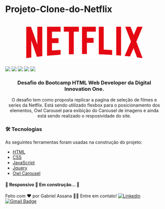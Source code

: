 # Projeto-Clone-do-Netflix
<h1 align="center">
  <img src="./img/netflix-logo.png" height="100px" alt="Netflix Clone"/>
</h1>

 ![](https://img.shields.io/badge/autor-Gabriel%20Assana-brightgreen)
 ![](https://img.shields.io/badge/Front--End-HTML5-brightgreen)
 ![](https://img.shields.io/badge/Front--End-CSS-brightgreen)
 ![](https://img.shields.io/badge/Front--End-JavaScript-blue)
 ![](https://img.shields.io/badge/Front--End-jQuery-blue)


<h3 align="center">Desafio do Bootcamp HTML Web Developer da Digital Innovation One.</h3>

<p align="center">O desafio tem como proposta replicar a pagina de seleção de filmes e series da Netflix.
Está sendo utilizado flexbox para o posicionamento dos elementos, Owl Carousel para exibição do Carousel de imagens e ainda está sendo realizado o resposividade do site. </p>


### 🛠 Tecnologias
As seguintes ferramentas foram usadas na construção do projeto:

- [HTML]()
- [CSS]()
- [JavaScript]()
- [Jquery]()
- [Owl Carousel]()

<h4> 
	🚧  Responsivo 🚀 Em construção...  🚧
</h4>

Feito com ❤️ por Gabriel Assana 👋🏽 Entre em contato!
[![Linkedin](https://img.shields.io/badge/-GabrielAssana-blue?style=flat-square&logo=Linkedin&logoColor=white&link=https://www.linkedin.com/in/gabriel-vieira-assana-62405414a/)](https://www.linkedin.com/in/gabriel-vieira-assana-62405414a/)
[![Gmail Badge](https://img.shields.io/badge/-gabrielhhz2@gmail.com-c14438?style=flat-square&logo=Gmail&logoColor=white&link=mailto:tgmarinho@gmail.com)](mailto:gabrielhhz2@gmail.com)

